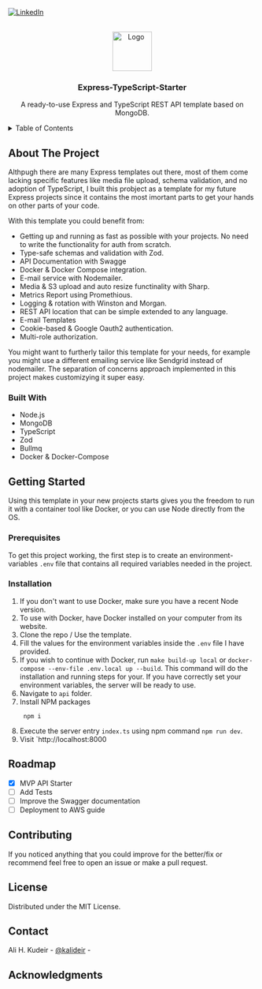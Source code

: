 <div id="top"></div>
<!--
*** Thanks for checking out the Best-README-Template. If you have a suggestion
*** that would make this better, please fork the repo and create a pull request
*** or simply open an issue with the tag "enhancement".
*** Don't forget to give the project a star!
*** Thanks again! Now go create something AMAZING! :D
-->




[![LinkedIn][linkedin-shield]][linkedin-url]



<!-- PROJECT LOGO -->
<br />
<div align="center">
  <a href="https://github.com/othneildrew/Best-README-Template">
    <img src="images/logo.png" alt="Logo" width="80" height="80">
  </a>

  <h3 align="center">Express-TypeScript-Starter</h3>

  <p align="center">
    A ready-to-use Express and TypeScript REST API template based on MongoDB.
  </p>
</div>



<!-- TABLE OF CONTENTS -->
<details>
  <summary>Table of Contents</summary>
  <ol>
    <li>
      <a href="#about-the-project">About The Project</a>
      <ul>
        <li><a href="#built-with">Built With</a></li>
      </ul>
    </li>
    <li>
      <a href="#getting-started">Getting Started</a>
      <ul>
        <li><a href="#prerequisites">Prerequisites</a></li>
        <li><a href="#installation">Installation</a></li>
      </ul>
    </li>
    <li><a href="#usage">Usage</a></li>
    <li><a href="#roadmap">Roadmap</a></li>
    <li><a href="#contributing">Contributing</a></li>
    <li><a href="#license">License</a></li>
    <li><a href="#contact">Contact</a></li>
    <li><a href="#acknowledgments">Acknowledgments</a></li>
  </ol>
</details>



<!-- ABOUT THE PROJECT -->
## About The Project

Althpugh there are many Express templates out there, most of them come lacking specific features like media file upload, schema validation, and no adoption of TypeScript, I built this probject as a template for my future Express projects since it contains the most imortant parts to get your hands on other parts of your code.


With this template you could benefit from:
* Getting up and running as fast as possible with your projects. No need to write the functionality for auth from scratch.
* Type-safe schemas and validation with Zod.
* API Documentation with Swagge
* Docker & Docker Compose integration.
* E-mail service with Nodemailer.
* Media & S3 upload and auto resize functinality with Sharp.
* Metrics Report using Promethious.
* Logging & rotation with Winston and Morgan.
* REST API location that can be simple extended to any language. 
* E-mail Templates
* Cookie-based & Google Oauth2 authentication.
* Multi-role authorization.

You might want to furtherly tailor this template for your needs, for example you might use a different emailing service like Sendgrid instead of nodemailer. The separation of concerns approach implemented in this project makes customizying it super easy.



### Built With

* Node.js
* MongoDB
* TypeScript
* Zod
* Bullmq
* Docker & Docker-Compose



<!-- GETTING STARTED -->
## Getting Started

Using this template in your new projects starts gives you the freedom to run it with a container tool like Docker, or you can use Node directly from the OS.

### Prerequisites

To get this project working, the first step is to create an environment-variables `.env` file that contains all required variables needed in the project.

### Installation

1. If you don't want to use Docker, make sure you have a recent Node version.
2. To use with Docker, have Docker installed on your computer from its website.
3. Clone the repo / Use the template.
4. Fill the values for the environment variables inside the `.env` file I have provided.
5. If you wish to continue with Docker, run `make build-up local` or `docker-compose --env-file .env.local up --build`. This command will do the installation and running steps for your. If you have correctly set your environment variables, the server will be ready to use.
6. Navigate to `api` folder.
7. Install NPM packages
   ```
    npm i
   ```
8. Execute the server entry `index.ts` using npm command `npm run dev`.
9. Visit `http://localhost:8000

## Roadmap

- [x] MVP API Starter
- [ ] Add Tests
- [ ] Improve the Swagger documentation
- [ ] Deployment to AWS guide

## Contributing

If you noticed anything that you could improve for the better/fix or recommend feel free to open an issue or make a pull request.


## License

Distributed under the MIT License.


## Contact

Ali H. Kudeir - [@kalideir](https://twitter.com/kalideir) - 



## Acknowledgments





[linkedin-shield]: https://img.shields.io/badge/-LinkedIn-black.svg?style=for-the-badge&logo=linkedin&colorB=555
[linkedin-url]: https://linkedin.com/in/ali-h-kudeir
